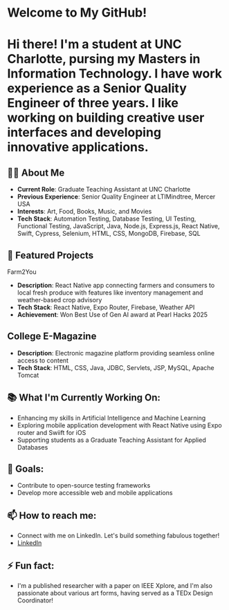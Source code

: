 # Welcome to My GitHub! 

<!--
**buttercup2410/buttercup2410** is a ✨ _special_ ✨ repository because its `README.md` (this file) appears on your GitHub profile.

Here are some ideas to get you started:

- 🔭 I’m currently working on ...
- 🌱 I’m currently learning ...
- 👯 I’m looking to collaborate on ...
- 🤔 I’m looking for help with ...
- 💬 Ask me about ...
- 📫 How to reach me: ...
- 😄 Pronouns: ...
- ⚡ Fun fact: ...
-->

# Hi there! I'm a student at UNC Charlotte, pursing my Masters in Information Technology. I have work experience as a Senior Quality Engineer of three years. I like working on building creative user interfaces and developing innovative applications.

## 👩‍💻 About Me
- **Current Role**: Graduate Teaching Assistant at UNC Charlotte
- **Previous Experience**: Senior Quality Engineer at LTIMindtree, Mercer USA
- **Interests**: Art, Food, Books, Music, and Movies
- **Tech Stack**: Automation Testing, Database Testing, UI Testing, Functional Testing, JavaScript, Java, Node.js, Express.js, React Native, Swift, Cypress, Selenium, HTML, CSS, MongoDB, Firebase, SQL

## 🌟 Featured Projects
 Farm2You
- **Description**: React Native app connecting farmers and consumers to local fresh produce with features like inventory management and weather-based crop advisory
- **Tech Stack**: React Native, Expo Router, Firebase, Weather API
- **Achievement**: Won Best Use of Gen AI award at Pearl Hacks 2025

## College E-Magazine
- **Description**: Electronic magazine platform providing seamless online access to content
- **Tech Stack**: HTML, CSS, Java, JDBC, Servlets, JSP, MySQL, Apache Tomcat

## 📚 What I'm Currently Working On:
- Enhancing my skills in Artificial Intelligence and Machine Learning
- Exploring mobile application development with React Native using Expo router and Swiift for iOS
- Supporting students as a Graduate Teaching Assistant for Applied Databases

## 🎯 Goals:
- Contribute to open-source testing frameworks
- Develop more accessible web and mobile applications

## 📫 How to reach me: 
- Connect with me on LinkedIn. Let's build something fabulous together!
- [LinkedIn](https://www.linkedin.com/in/nishi-mewada)

## ⚡ Fun fact: 
- I'm a published researcher with a paper on IEEE Xplore, and I'm also passionate about various art forms, having served as a TEDx Design Coordinator!
